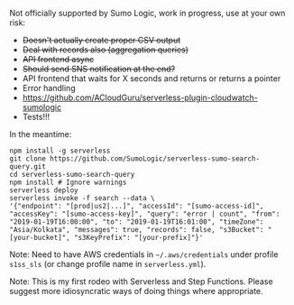 Not officially supported by Sumo Logic, work in progress, use at your own risk:
- ~~Doesn't actually create proper CSV output~~
- ~~Deal with records also (aggregation queries)~~
- ~~API frontend async~~
- ~~Should send SNS notification at the end?~~
- API frontend that waits for X seconds and returns or returns a pointer
- Error handling
- https://github.com/ACloudGuru/serverless-plugin-cloudwatch-sumologic
- Tests!!!

In the meantime:

```
npm install -g serverless
git clone https://github.com/SumoLogic/serverless-sumo-search-query.git
cd serverless-sumo-search-query
npm install # Ignore warnings
serverless deploy
serverless invoke -f search --data \
'{"endpoint": "[prod|us2|...]", "accessId": "[sumo-access-id]", "accessKey": "[sumo-access-key]", "query": "error | count", "from": "2019-01-19T16:00:00", "to": "2019-01-19T16:01:00", "timeZone": "Asia/Kolkata", "messages": true, "records": false, "s3Bucket": "[your-bucket]", "s3KeyPrefix": "[your-prefix]"}'
```

Note: Need to have AWS credentials in `~/.aws/credentials` under profile `s1ss_sls` 
(or change profile name in `serverless.yml`).

Note: This is my first rodeo with Serverless and Step Functions. Please suggest more idiosyncratic
ways of doing things where appropriate.
